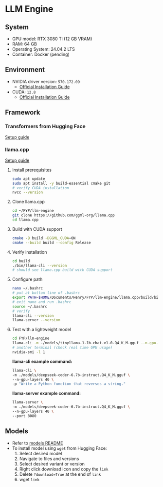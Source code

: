 # LLM Engine
## System
- GPU model: RTX 3080 Ti (12 GB VRAM)
- RAM: 64 GB 
- Operating System: 24.04.2 LTS
- Container: Docker (pending)

## Environment
- NVIDIA driver version: `570.172.09`
    - [Official Installation Guide](https://docs.nvidia.com/datacenter/tesla/driver-installation-guide/index.html#ubuntu-installation)
- CUDA: `12.8`
    - [Official Installation Guide](https://docs.nvidia.com/cuda/cuda-installation-guide-linux/index.html)

## Framework
### Transformers from Hugging Face
[Setup guide](https://huggingface.co/docs/transformers/en/installation?virtual=uv&install=uv)

### llama.cpp
[Setup guide](https://github.com/ggml-org/llama.cpp/blob/master/docs/build.md)

1. Install prerequisites 
    ```bash
    sudo apt update
    sudo apt install -y build-essential cmake git
    # verify CUDA installation
    nvcc --version
    ```
2. Clone llama.cpp
    ```bash
    cd ~/FYP/llm-engine
    git clone https://github.com/ggml-org/llama.cpp
    cd llama.cpp
    ```
3. Build with CUDA support
    ```bash
    cmake -B build -DGGML_CUDA=ON
    cmake --build build --config Release
    ```
4. Verify installation
    ```bash
    cd build
    ./bin/llama-cli --version
    # should see llama.cpp build with CUDA support
    ```
5. Configure path
    ```bash
    nano ~/.bashrc
    # put at bottom line of .bashrc
    export PATH=$HOME/Documents/Henry/FYP/llm-engine/llama.cpp/build/bin:$PATH
    # exit nano and run .bashrc
    source ~/.bashrc
    # verify 
    llama-cli --version
    llama-server --version
    ```
6. Test with a lightweight model
    ```bash
    cd FYP/llm-engine
    llama-cli -m ./models/tinyllama-1.1b-chat-v1.0.Q4_K_M.gguf --n-gpu-layers 20 -p "Hello"
    # another terminal (check real time GPU usage)
    nvidia-smi -l 1
    ```

    **llama-cli example command:**
    ```bash
    llama-cli \
    -m ./models/deepseek-coder-6.7b-instruct.Q4_K_M.gguf \
    --n-gpu-layers 40 \
    -p "Write a Python function that reverses a string."
    ```
    **llama-server example command:**
    ```bash
    llama-server \
    -m ./models/deepseek-coder-6.7b-instruct.Q4_K_M.gguf \
    --n-gpu-layers 40 \
    --port 8080
    ```

## Models
- Refer to [models README](models/README.md)
- To install model using `wget` from Hugging Face:
    1. Select desired model
    2. Navigate to files and versions
    3. Select desired variant or version
    4. Right click download icon and copy the `link`
    5. Delete `?download=True` at the end of `link`
    6. wget `link` 